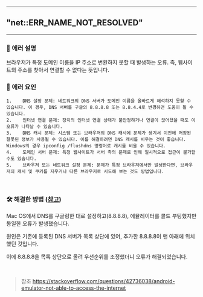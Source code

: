 <hr />
<h2 id="neterr_name_not_resolved">"net::ERR_NAME_NOT_RESOLVED"</h2>
<hr />
<h3 id="🧨-에러-설명">🧨 에러 설명</h3>
<p>브라우저가 특정 도메인 이름을 IP 주소로 변환하지 못할 때 발생하는 오류.
즉, 웹사이트의 주소를 찾아서 연결할 수 없다는 뜻입니다.
<br /></p>
<h3 id="🔦-에러-요인">🔦 에러 요인</h3>
<pre><code>1.    DNS 설정 문제: 네트워크의 DNS 서버가 도메인 이름을 올바르게 해석하지 못할 수 있습니다. 이 경우, DNS 서버를 구글의 8.8.8.8 또는 8.8.4.4로 변경하면 도움이 될 수 있습니다.
2.    인터넷 연결 문제: 장치의 인터넷 연결 상태가 불안정하거나 연결이 끊어졌을 때도 이 오류가 나타날 수 있습니다.
3.    DNS 캐시 문제: 시스템 또는 브라우저의 DNS 캐시에 문제가 생겨서 이전에 저장된 잘못된 정보가 사용될 수 있습니다. 이를 해결하려면 DNS 캐시를 비우는 것이 좋습니다. Windows의 경우 ipconfig /flushdns 명령어로 캐시를 비울 수 있습니다.
4.    도메인 서버 문제: 특정 웹사이트가 서버 측의 문제로 인해 일시적으로 접근이 불가할 수도 있습니다.
5.    브라우저 또는 네트워크 설정 문제: 문제가 특정 브라우저에서만 발생한다면, 브라우저의 캐시 및 쿠키를 지우거나 다른 브라우저로 시도해 보는 것도 방법입니다.</code></pre><br />

<h3 id="🛠️-해결한-방법-참고">🛠️ 해결한 방법 (<a href="https://stackoverflow.com/questions/42736038/android-emulator-not-able-to-access-the-internet">참고</a>)</h3>
<p>Mac OS에서 DNS를 구글링한 대로 설정하고(8.8.8.8), 에뮬레이터를 콜드 부팅했지만 동일한 오류가 발생했습니다.</p>
<p>원인은 기존에 등록된 DNS 서버가 목록 상단에 있어, 추가한 8.8.8.8이 맨 아래에 위치했던 것입니다.</p>
<p>이에 8.8.8.8을 목록 상단으로 올려 우선순위를 조정했더니 오류가 해결되었습니다.</p>
<br />


<blockquote>
<p>참조
<a href="https://stackoverflow.com/questions/42736038/android-emulator-not-able-to-access-the-internet">https://stackoverflow.com/questions/42736038/android-emulator-not-able-to-access-the-internet</a></p>
</blockquote>